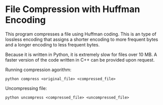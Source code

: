 # File Compression with Huffman Encoding

This program compresses a file using Huffman coding. This is an type of lossless encoding that assigns a shorter encoding to more frequent bytes and a longer encoding to less frequent bytes.

Because it is written in Python, it is extremely slow for files over 10 MB. A faster version of the code written in C++ can be provided upon request.

Running compression agorithm:
```
python compress <original_file> <compressed_file>
```

Uncompressing file:
```
python uncompress <compressed_file> <uncompressed_file>
```
